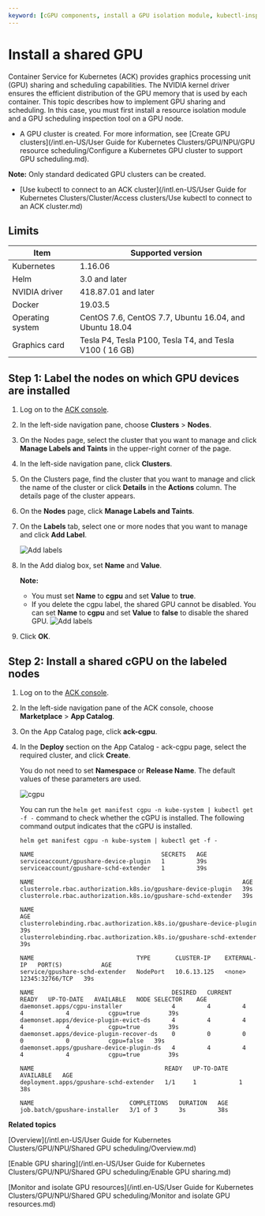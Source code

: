 ```yaml
---
keyword: [cGPU components, install a GPU isolation module, kubectl-inspect-cgpu]
---
```


# Install a shared GPU

Container Service for Kubernetes \(ACK\) provides graphics processing unit \(GPU\) sharing and scheduling capabilities. The NVIDIA kernel driver ensures the efficient distribution of the GPU memory that is used by each container. This topic describes how to implement GPU sharing and scheduling. In this case, you must first install a resource isolation module and a GPU scheduling inspection tool on a GPU node.

-   A GPU cluster is created. For more information, see [Create GPU clusters](/intl.en-US/User Guide for Kubernetes Clusters/GPU/NPU/GPU resource scheduling/Configure a Kubernetes GPU cluster to support GPU scheduling.md).

**Note:** Only standard dedicated GPU clusters can be created.

-   [Use kubectl to connect to an ACK cluster](/intl.en-US/User Guide for Kubernetes Clusters/Cluster/Access clusters/Use kubectl to connect to an ACK cluster.md)

## Limits

|Item|Supported version|
|----|-----------------|
|Kubernetes|1.16.06|
|Helm|3.0 and later|
|NVIDIA driver|418.87.01 and later|
|Docker|19.03.5|
|Operating system|CentOS 7.6, CentOS 7.7, Ubuntu 16.04, and Ubuntu 18.04|
|Graphics card|Tesla P4, Tesla P100, Tesla T4, and Tesla V100 \( 16 GB\)|

## Step 1: Label the nodes on which GPU devices are installed

1.  Log on to the [ACK console](https://cs.console.aliyun.com).

2.  In the left-side navigation pane, choose **Clusters** \> **Nodes**.

3.  On the Nodes page, select the cluster that you want to manage and click **Manage Labels and Taints** in the upper-right corner of the page.

4.  In the left-side navigation pane, click **Clusters**.

5.  On the Clusters page, find the cluster that you want to manage and click the name of the cluster or click **Details** in the **Actions** column. The details page of the cluster appears.

6.  On the **Nodes** page, click **Manage Labels and Taints**.

7.  On the **Labels** tab, select one or more nodes that you want to manage and click **Add Label**.

    ![Add labels](https://static-aliyun-doc.oss-accelerate.aliyuncs.com/assets/img/en-US/5935359951/p101294.png)

8.  In the Add dialog box, set **Name** and **Value**.

    **Note:**

    -   You must set **Name** to **cgpu** and set **Value** to **true**.
    -   If you delete the cgpu label, the shared GPU cannot be disabled. You can set **Name** to **cgpu** and set **Value** to **false** to disable the shared GPU.
    ![Add labels](https://static-aliyun-doc.oss-accelerate.aliyuncs.com/assets/img/en-US/7935359951/p101645.png)

9.  Click **OK**.


## Step 2: Install a shared cGPU on the labeled nodes

1.  Log on to the [ACK console](https://cs.console.aliyun.com).

2.  In the left-side navigation pane of the ACK console, choose **Marketplace** \> **App Catalog**.

3.  On the App Catalog page, click **ack-cgpu**.

4.  In the **Deploy** section on the App Catalog - ack-cgpu page, select the required cluster, and click **Create**.

    You do not need to set **Namespace** or **Release Name**. The default values of these parameters are used.

    ![cgpu](https://static-aliyun-doc.oss-accelerate.aliyuncs.com/assets/img/en-US/5935359951/p101994.png)

    You can run the `helm get manifest cgpu -n kube-system | kubectl get -f -` command to check whether the cGPU is installed. The following command output indicates that the cGPU is installed.

    ```
    helm get manifest cgpu -n kube-system | kubectl get -f -
    ```

    ```
    NAME                                    SECRETS   AGE
    serviceaccount/gpushare-device-plugin   1         39s
    serviceaccount/gpushare-schd-extender   1         39s
    
    NAME                                                           AGE
    clusterrole.rbac.authorization.k8s.io/gpushare-device-plugin   39s
    clusterrole.rbac.authorization.k8s.io/gpushare-schd-extender   39s
    
    NAME                                                                  AGE
    clusterrolebinding.rbac.authorization.k8s.io/gpushare-device-plugin   39s
    clusterrolebinding.rbac.authorization.k8s.io/gpushare-schd-extender   39s
    
    NAME                             TYPE       CLUSTER-IP    EXTERNAL-IP   PORT(S)           AGE
    service/gpushare-schd-extender   NodePort   10.6.13.125   <none>        12345:32766/TCP   39s
    
    NAME                                       DESIRED   CURRENT   READY   UP-TO-DATE   AVAILABLE   NODE SELECTOR    AGE
    daemonset.apps/cgpu-installer              4         4         4       4            4           cgpu=true        39s
    daemonset.apps/device-plugin-evict-ds      4         4         4       4            4           cgpu=true        39s
    daemonset.apps/device-plugin-recover-ds    0         0         0       0            0           cgpu=false   39s
    daemonset.apps/gpushare-device-plugin-ds   4         4         4       4            4           cgpu=true        39s
    
    NAME                                     READY   UP-TO-DATE   AVAILABLE   AGE
    deployment.apps/gpushare-schd-extender   1/1     1            1           38s
    
    NAME                           COMPLETIONS   DURATION   AGE
    job.batch/gpushare-installer   3/1 of 3      3s         38s
    ```


**Related topics**  


[Overview](/intl.en-US/User Guide for Kubernetes Clusters/GPU/NPU/Shared GPU scheduling/Overview.md)

[Enable GPU sharing](/intl.en-US/User Guide for Kubernetes Clusters/GPU/NPU/Shared GPU scheduling/Enable GPU sharing.md)

[Monitor and isolate GPU resources](/intl.en-US/User Guide for Kubernetes Clusters/GPU/NPU/Shared GPU scheduling/Monitor and isolate GPU resources.md)

